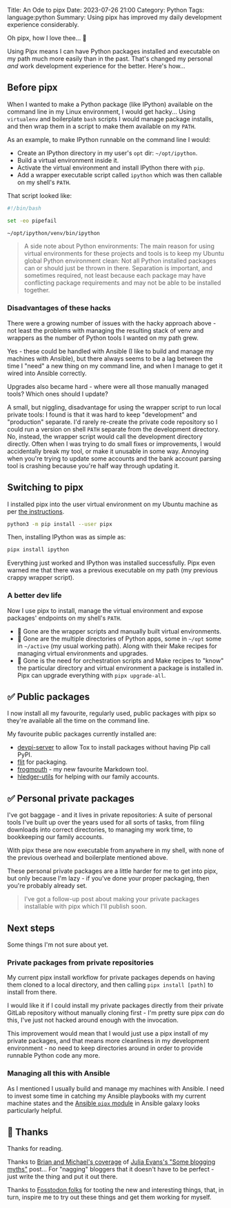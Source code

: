 Title: An Ode to pipx
Date: 2023-07-26 21:00
Category: Python
Tags: language:python
Summary: Using pipx has improved my daily development experience considerably.

Oh pipx, how I love thee... 🎵

Using Pipx means I can have Python packages installed and executable on my path
much more easily than in the past. That's changed my personal _and_ work
development experience for the better. Here's how...

## Before pipx

When I wanted to make a Python package (like IPython) available on the command
line in my Linux environment, I would get hacky... Using `virtualenv` and
boilerplate `bash` scripts I would manage package installs, and then wrap them
in a script to make them available on my `PATH`.

As an example, to make IPython runnable on the command line I would:

* Create an IPython directory in my user's `opt` dir: `~/opt/ipython`.
* Build a virtual environment inside it.
* Activate the virtual environment and install IPython there with `pip`.
* Add a wrapper executable script called `ipython` which was then callable on
  my shell's `PATH`.

That script looked like:

```sh
#!/bin/bash

set -eo pipefail

~/opt/ipython/venv/bin/ipython
```

> A side note about Python environments:
> The main reason for using virtual environments for these projects and tools is
> to keep my Ubuntu global Python environment clean: Not all Python installed
> packages can or should just be thrown in there. Separation is important, and
> sometimes required, not least because each package may have conflicting package
> requirements and may not be able to be installed together.

### Disadvantages of these hacks

There were a growing number of issues with the hacky approach above - not least
the problems with managing the resulting stack of venv and wrappers as the
number of Python tools I wanted on my path grew.

Yes - these could be handled with Ansible (I like to build and manage my
machines with Ansible), but there always seems to be a lag between the time I
"need" a new thing on my command line, and when I manage to get it wired into
Ansible correctly.

Upgrades also became hard - where were all those manually managed tools? Which
ones should I update?

A small, but niggling, disadvantage for using the wrapper script to run local
private tools: I found is that it was hard to keep "development" and
"production" separate. I'd rarely re-create the private code repository so I
could run a version on shell `PATH` separate from the development directory.
No, instead, the wrapper script would call the development directory directly.
Often when I was trying to do small fixes or improvements, I would accidentally
break my tool, or make it unusable in some way. Annoying when you're trying to
update some accounts and the bank account parsing tool is crashing because
you're half way through updating it.

## Switching to pipx

I installed pipx into the user virtual environment on my Ubuntu machine as
per [the instructions](https://pypa.github.io/pipx/).

```sh
python3 -m pip install --user pipx
```

Then, installing IPython was as simple as:

```sh
pipx install ipython
```

Everything just worked and IPython was installed successfully. Pipx even warned
me that there was a previous executable on my path (my previous crappy wrapper
script).

### A better dev life

Now I use pipx to install, manage the virtual environment and expose packages'
endpoints on my shell's `PATH`.

* 🙅 Gone are the wrapper scripts and manually built virtual environments.
* 🙅 Gone are the multiple directories of Python apps, some in `~/opt` some in
  `~/active` (my usual working path). Along with their Make recipes for
  managing virtual environments and upgrades.
* 🙅 Gone is the need for orchestration scripts and Make recipes to "know" the
  particular directory and virtual environment a package is installed in. Pipx
  can upgrade everything with `pipx upgrade-all`.

## ✅ Public packages

I now install all my favourite, regularly used, public packages with pipx so
they're available all the time on the command line.

My favourite public packages currently installed are:

* [devpi-server](https://github.com/devpi/devpi) to allow Tox to install
  packages without having Pip call PyPI.
* [flit](https://flit.pypa.io/en/stable/) for packaging.
* [frogmouth](https://github.com/Textualize/frogmouth/) - my new favourite
  Markdown tool.
* [hledger-utils](https://pypi.org/project/hledger-utils/) for helping with our
  family accounts.

## ✅ Personal private packages

I've got baggage - and it lives in private repositories: A suite of personal
tools I've built up over the years used for all sorts of tasks, from filing
downloads into correct directories, to managing my work time, to bookkeeping
our family accounts.

With pipx these are now executable from anywhere in my shell, with none of the
previous overhead and boilerplate mentioned above.

These personal private packages are a little harder for me to get into pipx,
but only because I'm lazy - if you've done your proper packaging, then you're
probably already set.

> I've got a follow-up post about making your private packages installable with
> pipx which I'll publish soon.

## Next steps

Some things I'm not sure about yet.

### Private packages from private repositories

My current pipx install workflow for private packages depends on having them
cloned to a local directory, and then calling `pipx install [path]` to install
from there.

I would like it if I could install my private packages directly from their
private GitLab repository without manually cloning first - I'm pretty sure pipx
_can_ do this, I've just not hacked around enough with the invocation.

This improvement would mean that I would just use a pipx install of my private
packages, and that means more cleanliness in my development environment - no
need to keep directories around in order to provide runnable Python code any
more.

### Managing all this with Ansible

As I mentioned I usually build and manage my machines with Ansible. I need to
invest some time in catching my Ansible playbooks with my current machine
states and the [Ansible `pipx`
module](https://docs.ansible.com/ansible/latest/collections/community/general/pipx_module.html)
in Ansible galaxy looks particularly helpful.

## 🙏 Thanks

Thanks for reading.

Thanks to [Brian and Michael's
coverage](https://pythonbytes.fm/episodes/show/342/dont-believe-those-old-blogging-myths)
of [Julia Evans's "Some blogging
myths"](https://jvns.ca/blog/2023/06/05/some-blogging-myths/) post... For
"nagging" bloggers that it doesn't have to be perfect - just write the thing
and put it out there.

Thanks to [Fosstodon folks](https://fosstodon.org/) for tooting the new and
interesting things, that, in turn, inspire me to try out these things and get
them working for myself.
